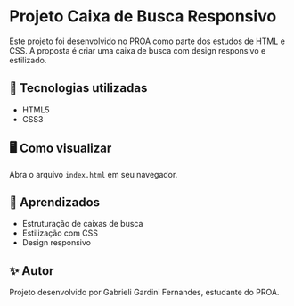 # Projeto Caixa de Busca Responsivo

Este projeto foi desenvolvido no PROA como parte dos estudos de HTML e CSS.
A proposta é criar uma caixa de busca com design responsivo e estilizado.

## 🚀 Tecnologias utilizadas
- HTML5
- CSS3

## 🖥️ Como visualizar
Abra o arquivo `index.html` em seu navegador.

## 📌 Aprendizados
- Estruturação de caixas de busca
- Estilização com CSS
- Design responsivo

## ✨ Autor
Projeto desenvolvido por Gabrieli Gardini Fernandes, estudante do PROA.
